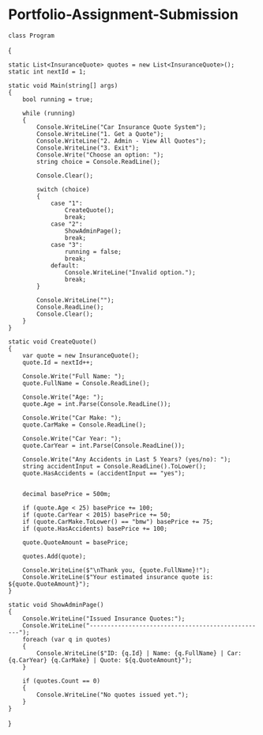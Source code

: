 # Portfolio-Assignment-Submission
    class Program
{
    
    static List<InsuranceQuote> quotes = new List<InsuranceQuote>();
    static int nextId = 1;

    static void Main(string[] args)
    {
        bool running = true;

        while (running)
        {
            Console.WriteLine("Car Insurance Quote System");
            Console.WriteLine("1. Get a Quote");
            Console.WriteLine("2. Admin - View All Quotes");
            Console.WriteLine("3. Exit");
            Console.Write("Choose an option: ");
            string choice = Console.ReadLine();

            Console.Clear();

            switch (choice)
            {
                case "1":
                    CreateQuote();
                    break;
                case "2":
                    ShowAdminPage();
                    break;
                case "3":
                    running = false;
                    break;
                default:
                    Console.WriteLine("Invalid option.");
                    break;
            }

            Console.WriteLine("");
            Console.ReadLine();
            Console.Clear();
        }
    }

    static void CreateQuote()
    {
        var quote = new InsuranceQuote();
        quote.Id = nextId++;

        Console.Write("Full Name: ");
        quote.FullName = Console.ReadLine();

        Console.Write("Age: ");
        quote.Age = int.Parse(Console.ReadLine());

        Console.Write("Car Make: ");
        quote.CarMake = Console.ReadLine();

        Console.Write("Car Year: ");
        quote.CarYear = int.Parse(Console.ReadLine());

        Console.Write("Any Accidents in Last 5 Years? (yes/no): ");
        string accidentInput = Console.ReadLine().ToLower();
        quote.HasAccidents = (accidentInput == "yes");

        
        decimal basePrice = 500m;

        if (quote.Age < 25) basePrice += 100;
        if (quote.CarYear < 2015) basePrice += 50;
        if (quote.CarMake.ToLower() == "bmw") basePrice += 75;
        if (quote.HasAccidents) basePrice += 100;

        quote.QuoteAmount = basePrice;

        quotes.Add(quote);

        Console.WriteLine($"\nThank you, {quote.FullName}!");
        Console.WriteLine($"Your estimated insurance quote is: ${quote.QuoteAmount}");
    }

    static void ShowAdminPage()
    {
        Console.WriteLine("Issued Insurance Quotes:");
        Console.WriteLine("--------------------------------------------------");
        foreach (var q in quotes)
        {
            Console.WriteLine($"ID: {q.Id} | Name: {q.FullName} | Car: {q.CarYear} {q.CarMake} | Quote: ${q.QuoteAmount}");
        }

        if (quotes.Count == 0)
        {
            Console.WriteLine("No quotes issued yet.");
        }
    }
}
